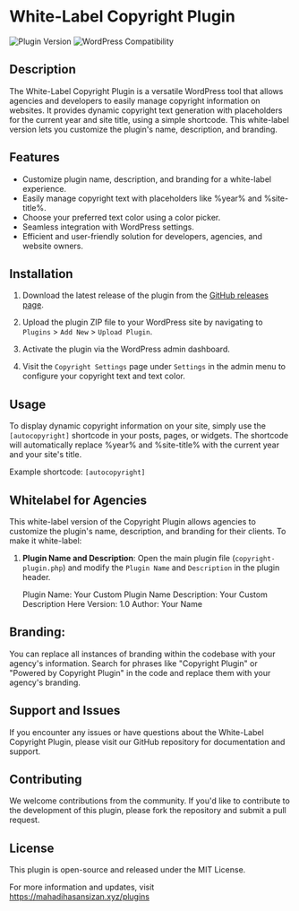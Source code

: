 # White-Label Copyright Plugin

![Plugin Version](https://img.shields.io/badge/Version-1.0-blue)
![WordPress Compatibility](https://img.shields.io/badge/WordPress%20Compatible-5.0%20and%20above-brightgreen)

## Description

The White-Label Copyright Plugin is a versatile WordPress tool that allows agencies and developers to easily manage copyright information on websites. It provides dynamic copyright text generation with placeholders for the current year and site title, using a simple shortcode. This white-label version lets you customize the plugin's name, description, and branding.

## Features

- Customize plugin name, description, and branding for a white-label experience.
- Easily manage copyright text with placeholders like %year% and %site-title%.
- Choose your preferred text color using a color picker.
- Seamless integration with WordPress settings.
- Efficient and user-friendly solution for developers, agencies, and website owners.

## Installation

1. Download the latest release of the plugin from the [GitHub releases page](https://github.com/mahadihasansizan/Copyright-Plugin/releases).

2. Upload the plugin ZIP file to your WordPress site by navigating to `Plugins` > `Add New` > `Upload Plugin`.

3. Activate the plugin via the WordPress admin dashboard.

4. Visit the `Copyright Settings` page under `Settings` in the admin menu to configure your copyright text and text color.

## Usage

To display dynamic copyright information on your site, simply use the `[autocopyright]` shortcode in your posts, pages, or widgets. The shortcode will automatically replace %year% and %site-title% with the current year and your site's title.

Example shortcode: `[autocopyright]`

## Whitelabel for Agencies

This white-label version of the Copyright Plugin allows agencies to customize the plugin's name, description, and branding for their clients. To make it white-label:

1. **Plugin Name and Description**: Open the main plugin file (`copyright-plugin.php`) and modify the `Plugin Name` and `Description` in the plugin header.

   
   
   Plugin Name: Your Custom Plugin Name 
   Description: Your Custom Description Here
   Version: 1.0
   Author: Your Name
  

## Branding:  
You can replace all instances of branding within the codebase with your agency's information. Search for phrases like "Copyright Plugin" or "Powered by Copyright Plugin" in the code and replace them with your agency's branding.

## Support and Issues
If you encounter any issues or have questions about the White-Label Copyright Plugin, please visit our GitHub repository for documentation and support.

## Contributing
We welcome contributions from the community. If you'd like to contribute to the development of this plugin, please fork the repository and submit a pull request.

## License
This plugin is open-source and released under the MIT License.

For more information and updates, visit https://mahadihasansizan.xyz/plugins
